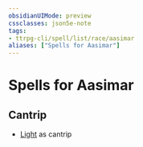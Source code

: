 ```yaml
---
obsidianUIMode: preview
cssclasses: json5e-note
tags:
- ttrpg-cli/spell/list/race/aasimar
aliases: ["Spells for Aasimar"]
---
```

# Spells for Aasimar

## Cantrip

- [Light](2-Mechanics/CLI/spells/light-xphb.md "XPHB") as cantrip